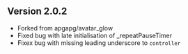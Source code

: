 ## Version 2.0.2

- Forked from apgapg/avatar_glow
- Fixed bug with late initialisation of _repeatPauseTimer
- Fixex bug with missing leading underscore to `controller`

